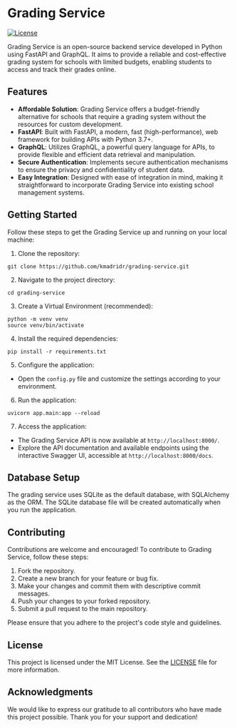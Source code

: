 # Grading Service

[![License](https://img.shields.io/badge/license-MIT-blue.svg)](LICENSE)

Grading Service is an open-source backend service developed in Python using FastAPI and GraphQL. It aims to provide a reliable and cost-effective grading system for schools with limited budgets, enabling students to access and track their grades online.

## Features

- **Affordable Solution**: Grading Service offers a budget-friendly alternative for schools that require a grading system without the resources for custom development.
- **FastAPI**: Built with FastAPI, a modern, fast (high-performance), web framework for building APIs with Python 3.7+.
- **GraphQL**: Utilizes GraphQL, a powerful query language for APIs, to provide flexible and efficient data retrieval and manipulation.
- **Secure Authentication**: Implements secure authentication mechanisms to ensure the privacy and confidentiality of student data.
- **Easy Integration**: Designed with ease of integration in mind, making it straightforward to incorporate Grading Service into existing school management systems.

## Getting Started

Follow these steps to get the Grading Service up and running on your local machine:

1. Clone the repository:

```shell
git clone https://github.com/kmadridr/grading-service.git
```

2. Navigate to the project directory:

```shell
cd grading-service
```

3. Create a Virtual Environment (recommended):
```shell
python -m venv venv
source venv/bin/activate
```

4. Install the required dependencies:

```shell
pip install -r requirements.txt

```

5. Configure the application:
- Open the `config.py` file and customize the settings according to your environment.

6. Run the application:

```shell
uvicorn app.main:app --reload
```

7. Access the application:
- The Grading Service API is now available at `http://localhost:8000/`.
- Explore the API documentation and available endpoints using the interactive Swagger UI, accessible at `http://localhost:8000/docs`.

## Database Setup
The grading service uses SQLite as the default database, with SQLAlchemy as the ORM. 
The SQLite database file will be created automatically when you run the application.

## Contributing

Contributions are welcome and encouraged! To contribute to Grading Service, follow these steps:

1. Fork the repository.
2. Create a new branch for your feature or bug fix.
3. Make your changes and commit them with descriptive commit messages.
4. Push your changes to your forked repository.
5. Submit a pull request to the main repository.

Please ensure that you adhere to the project's code style and guidelines.

## License

This project is licensed under the MIT License. See the [LICENSE](LICENSE) file for more information.

## Acknowledgments

We would like to express our gratitude to all contributors who have made this project possible. Thank you for your support and dedication!



